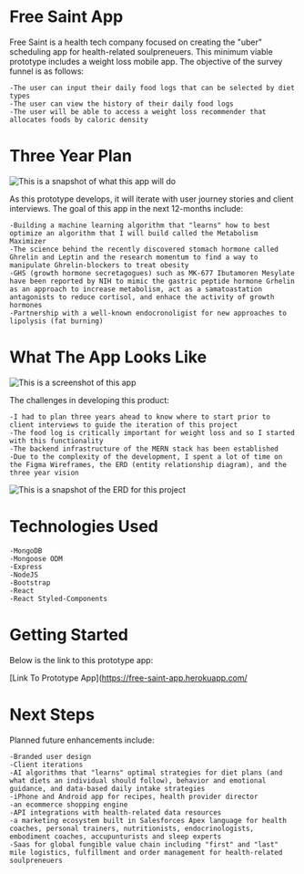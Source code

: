 # Free Saint App

Free Saint is a health tech company focused on creating the "uber" scheduling app for health-related soulpreneuers. This minimum viable prototype includes a weight loss mobile app. The objective of the survey funnel is as follows:

    -The user can input their daily food logs that can be selected by diet types
    -The user can view the history of their daily food logs
    -The user will be able to access a weight loss recommender that allocates foods by caloric density
    
# Three Year Plan

![This is a snapshot of what this app will do](https://i.imgur.com/KkFEuH8.png)


As this prototype develops, it will iterate with user journey stories and client interviews. The goal of this app in the next 12-months include: 

    -Building a machine learning algorithm that "learns" how to best optimize an algorithm that I will build called the Metabolism Maximizer
    -The science behind the recently discovered stomach hormone called Ghrelin and Leptin and the research momentum to find a way to manipulate Ghrelin-blockers to treat obesity
    -GHS (growth hormone secretagogues) such as MK-677 Ibutamoren Mesylate have been reported by NIH to mimic the gastric peptide hormone Grhelin as an approach to increase metabolism, act as a samatoastation antagonists to reduce cortisol, and enhace the activity of growth hormones
    -Partnership with a well-known endocronoligist for new approaches to lipolysis (fat burning)

# What The App Looks Like

![This is a screenshot of this app](https://i.imgur.com/xlBnJwZ.png)


The challenges in developing this product:

    -I had to plan three years ahead to know where to start prior to client interviews to guide the iteration of this project
    -The food log is critically important for weight loss and so I started with this functionality
    -The backend infrastructure of the MERN stack has been established
    -Due to the complexity of the development, I spent a lot of time on the Figma Wireframes, the ERD (entity relationship diagram), and the three year vision


![This is a snapshot of the ERD for this project](https://i.imgur.com/31bSCSl.png)

# Technologies Used
    -MongoDB
    -Mongoose ODM
    -Express
    -NodeJS
    -Bootstrap
    -React
    -React Styled-Components

# Getting Started

Below is the link to this prototype app:

[Link To Prototype App](https://free-saint-app.herokuapp.com/

# Next Steps

Planned future enhancements include:

    -Branded user design
    -Client iterations
    -AI algorithms that "learns" optimal strategies for diet plans (and what diets an individual should follow), behavior and emotional guidance, and data-based daily intake strategies
    -iPhone and Android app for recipes, health provider director
    -an ecommerce shopping engine
    -API integrations with health-related data resources
    -a marketing ecosystem built in Salesforces Apex language for health coaches, personal trainers, nutritionists, endocrinologists, embodiment coaches, accupunturists and sleep experts
    -Saas for global fungible value chain including "first" and "last" mile logistics, fulfillment and order management for health-related soulpreneuers
